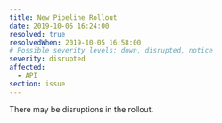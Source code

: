 ```yaml
---
title: New Pipeline Rollout
date: 2019-10-05 16:24:00 
resolved: true
resolvedWhen: 2019-10-05 16:58:00 
# Possible severity levels: down, disrupted, notice
severity: disrupted
affected:
  - API
section: issue
---
```


There may be disruptions in the rollout.
 